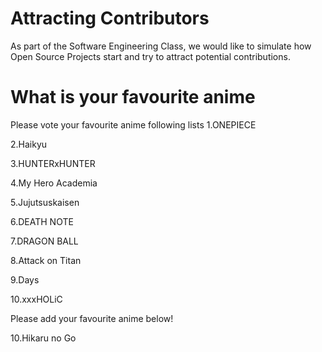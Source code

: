 # Attracting Contributors
As part of the Software Engineering Class, we would like to simulate how Open Source Projects start and try to attract potential contributions.

# What is your favourite anime 
Please vote your favourite anime following lists
1.ONEPIECE

2.Haikyu

3.HUNTERxHUNTER

4.My Hero Academia

5.Jujutsuskaisen

6.DEATH NOTE

7.DRAGON BALL

8.Attack on Titan

9.Days

10.xxxHOLiC

Please add your favourite anime below!

10.Hikaru no Go
